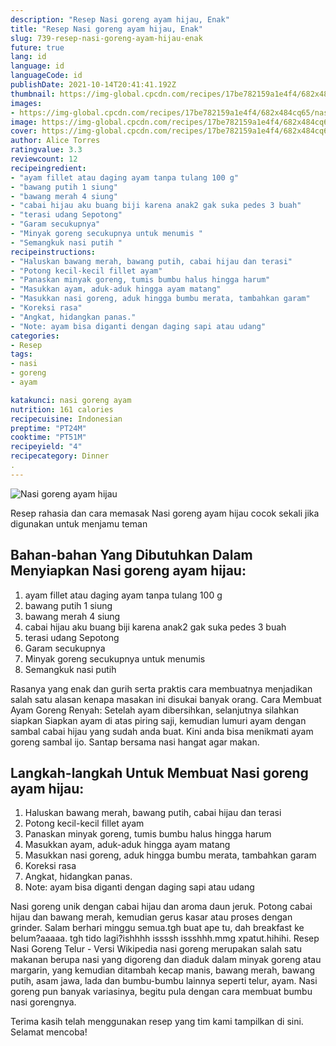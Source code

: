 ```yaml
---
description: "Resep Nasi goreng ayam hijau, Enak"
title: "Resep Nasi goreng ayam hijau, Enak"
slug: 739-resep-nasi-goreng-ayam-hijau-enak
future: true
lang: id
language: id
languageCode: id
publishDate: 2021-10-14T20:41:41.192Z 
thumbnail: https://img-global.cpcdn.com/recipes/17be782159a1e4f4/682x484cq65/nasi-goreng-ayam-hijau-foto-resep-utama.png
images:
- https://img-global.cpcdn.com/recipes/17be782159a1e4f4/682x484cq65/nasi-goreng-ayam-hijau-foto-resep-utama.png
image: https://img-global.cpcdn.com/recipes/17be782159a1e4f4/682x484cq65/nasi-goreng-ayam-hijau-foto-resep-utama.png
cover: https://img-global.cpcdn.com/recipes/17be782159a1e4f4/682x484cq65/nasi-goreng-ayam-hijau-foto-resep-utama.png
author: Alice Torres
ratingvalue: 3.3
reviewcount: 12
recipeingredient:
- "ayam fillet atau daging ayam tanpa tulang 100 g"
- "bawang putih 1 siung"
- "bawang merah 4 siung"
- "cabai hijau aku buang biji karena anak2 gak suka pedes 3 buah"
- "terasi udang Sepotong"
- "Garam secukupnya"
- "Minyak goreng secukupnya untuk menumis "
- "Semangkuk nasi putih "
recipeinstructions:
- "Haluskan bawang merah, bawang putih, cabai hijau dan terasi"
- "Potong kecil-kecil fillet ayam"
- "Panaskan minyak goreng, tumis bumbu halus hingga harum"
- "Masukkan ayam, aduk-aduk hingga ayam matang"
- "Masukkan nasi goreng, aduk hingga bumbu merata, tambahkan garam"
- "Koreksi rasa"
- "Angkat, hidangkan panas."
- "Note: ayam bisa diganti dengan daging sapi atau udang"
categories:
- Resep
tags:
- nasi
- goreng
- ayam

katakunci: nasi goreng ayam 
nutrition: 161 calories
recipecuisine: Indonesian
preptime: "PT24M"
cooktime: "PT51M"
recipeyield: "4"
recipecategory: Dinner
. 
---
```



![Nasi goreng ayam hijau](https://img-global.cpcdn.com/recipes/17be782159a1e4f4/682x484cq65/nasi-goreng-ayam-hijau-foto-resep-utama.png)

Resep rahasia dan cara memasak  Nasi goreng ayam hijau cocok sekali jika digunakan untuk menjamu teman

<!--inarticleads1-->

## Bahan-bahan Yang Dibutuhkan Dalam Menyiapkan Nasi goreng ayam hijau:

1. ayam fillet atau daging ayam tanpa tulang 100 g
1. bawang putih 1 siung
1. bawang merah 4 siung
1. cabai hijau aku buang biji karena anak2 gak suka pedes 3 buah
1. terasi udang Sepotong
1. Garam secukupnya
1. Minyak goreng secukupnya untuk menumis 
1. Semangkuk nasi putih 

Rasanya yang enak dan gurih serta praktis cara membuatnya menjadikan salah satu alasan kenapa masakan ini disukai banyak orang. Cara Membuat Ayam Goreng Renyah: Setelah ayam dibersihkan, selanjutnya silahkan siapkan Siapkan ayam di atas piring saji, kemudian lumuri ayam dengan sambal cabai hijau yang sudah anda buat. Kini anda bisa menikmati ayam goreng sambal ijo. Santap bersama nasi hangat agar makan. 

<!--inarticleads2-->

## Langkah-langkah Untuk Membuat Nasi goreng ayam hijau:

1. Haluskan bawang merah, bawang putih, cabai hijau dan terasi
1. Potong kecil-kecil fillet ayam
1. Panaskan minyak goreng, tumis bumbu halus hingga harum
1. Masukkan ayam, aduk-aduk hingga ayam matang
1. Masukkan nasi goreng, aduk hingga bumbu merata, tambahkan garam
1. Koreksi rasa
1. Angkat, hidangkan panas.
1. Note: ayam bisa diganti dengan daging sapi atau udang


Nasi goreng unik dengan cabai hijau dan aroma daun jeruk. Potong cabai hijau dan bawang merah, kemudian gerus kasar atau proses dengan grinder. Salam berhari minggu semua.tgh buat ape tu, dah breakfast ke belum?aaaaa. tgh tido lagi?ishhhh issssh issshhh.mmg xpatut.hihihi. Resep Nasi Goreng Telur - Versi Wikipedia nasi goreng merupakan salah satu makanan berupa nasi yang digoreng dan diaduk dalam minyak goreng atau margarin, yang kemudian ditambah kecap manis, bawang merah, bawang putih, asam jawa, lada dan bumbu-bumbu lainnya seperti telur, ayam. Nasi goreng pun banyak variasinya, begitu pula dengan cara membuat bumbu nasi gorengnya. 

Terima kasih telah menggunakan resep yang tim kami tampilkan di sini. Selamat mencoba!
